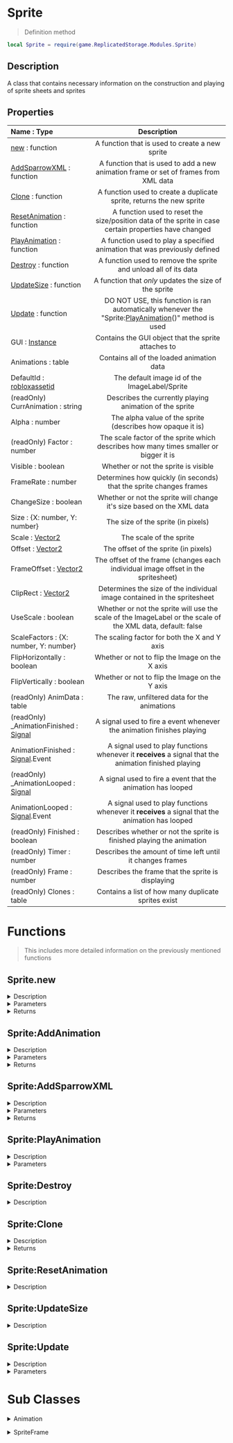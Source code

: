 # Sprite
> Definition method

```lua
local Sprite = require(game.ReplicatedStorage.Modules.Sprite)
```

## Description
A class that contains necessary information on the construction and playing of sprite sheets and sprites
## Properties
| Name : Type | Description |
|:------------|:-----------:|
| [new](#new) : function | A function that is used to create a new sprite |
| [AddSparrowXML](#AddSparrowXML) : function | A function that is used to add a new animation frame or set of frames from XML data |
| [Clone](#Clone) : function | A function used to create a duplicate sprite, returns the new sprite |
| [ResetAnimation](#ResetAnimation) : function | A function used to reset the size/position data of the sprite in case certain properties have changed |
| [PlayAnimation](#PlayAnimation) : function | A function used to play a specified animation that was previously defined |
| [Destroy](#Destroy) : function | A function used to remove the sprite and unload all of its data |
| [UpdateSize](#UpdateSize) : function | A function that *only* updates the size of the sprite |
| [Update](#Update) : function | DO NOT USE, this function is ran automatically whenever the "Sprite:[PlayAnimation](#PlayAnimation)()" method is used |
| GUI : [Instance](https://create.roblox.com/docs/reference/engine/datatypes/Instance) | Contains the GUI object that the sprite attaches to |
| Animations : table | Contains all of the loaded animation data |
| DefaultId : [robloxassetid](https://create.roblox.com/docs/reference/engine/datatypes/Content) | The default image id of the ImageLabel/Sprite |
| (readOnly) CurrAnimation : string | Describes the currently playing animation of the sprite |
| Alpha : number | The alpha value of the sprite (describes how opaque it is) |
| (readOnly) Factor : number | The scale factor of the sprite which describes how many times smaller or bigger it is |
| Visible : boolean | Whether or not the sprite is visible |
| FrameRate : number | Determines how quickly (in seconds) that the sprite changes frames |
| ChangeSize : boolean | Whether or not the sprite will change it's size based on the XML data |
| Size : {X: number, Y: number} | The size of the sprite (in pixels) |
| Scale : [Vector2](https://create.roblox.com/docs/en-us/reference/engine/datatypes/Vector2) | The scale of the sprite |
| Offset : [Vector2](https://create.roblox.com/docs/en-us/reference/engine/datatypes/Vector2) | The offset of the sprite (in pixels) |
| FrameOffset : [Vector2](https://create.roblox.com/docs/en-us/reference/engine/datatypes/Vector2) | The offset of the frame (changes each individual image offset in the spritesheet) |
| ClipRect : [Vector2](https://create.roblox.com/docs/en-us/reference/engine/datatypes/Vector2) | Determines the size of the individual image contained in the spritesheet |
| UseScale : boolean | Whether or not the sprite will use the scale of the ImageLabel or the scale of the XML data, default: false |
| ScaleFactors : {X: number, Y: number} | The scaling factor for both the X and Y axis |
| FlipHorizontally : boolean | Whether or not to flip the Image on the X axis |
| FlipVertically : boolean | Whether or not to flip the Image on the Y axis |
| (readOnly) AnimData : table | The raw, unfiltered data for the animations |
| (readOnly) _AnimationFinished : [Signal](https://create.roblox.com/docs/reference/engine/datatypes/RBXScriptSignal) | A signal used to fire a event whenever the animation finishes playing |
| AnimationFinished : [Signal](https://create.roblox.com/docs/reference/engine/datatypes/RBXScriptSignal).Event | A signal used to play functions whenever it __receives__ a signal that the animation finished playing |
| (readOnly) _AnimationLooped : [Signal](https://create.roblox.com/docs/reference/engine/datatypes/RBXScriptSignal) | A signal used to fire a event that the animation has looped |
| AnimationLooped : [Signal](https://create.roblox.com/docs/reference/engine/datatypes/RBXScriptSignal).Event | A signal used to play functions whenever it __receives__ a signal that the animation has looped |
| (readOnly) Finished : boolean | Describes whether or not the sprite is finished playing the animation |
| (readOnly) Timer : number | Describes the amount of time left until it changes frames |
| (readOnly) Frame : number | Describes the frame that the sprite is displaying |
| (readOnly) Clones : table | Contains a list of how many duplicate sprites exist |

# Functions 
> This includes more detailed information on the previously mentioned functions

## Sprite.new
<a name="new"></a><details><summary>Description</summary>

A function that is used to create a new sprite
</details><details><summary>Parameters</summary>

> Parameters are listed in the order that the function requires

| Name : Type | Description |
|:------------|:------------|
| guiObject : [ImageLabel](https://create.roblox.com/docs/reference/engine/classes/ImageLabel) | The GUI object that the sprite will attach |
| changeSizeProperty : boolean | Whether or not the sprite will change size based on the frame data or the ImageLabel data |
| factor : number | look here to learn how to figure out the factor, [FactorGuide](https://github.com/Piper0007/YAFN-Banana-Edition/wiki/Getting-Scale-Factor) |
| useScale : boolean | Whether or not it will use the scale of `scaleFactors` or just use the default scale |
| scaleFactors : {X: number, Y: number} | Determines the scale of the ImageLabel (if you make the values the same as the width and height then the scale would be (1, 1)) |
</details>
<details><summary>Returns</summary>

> [Sprite](#Properties)

Returns a `Sprite`
</details>

## Sprite:AddAnimation
<a name="AddAnimation"></a><details><summary>Description</summary>

A function that is used to create a new sprite
</details>
<details><summary>Parameters</summary>

> Parameters are listed in the order that the function requires

| Name : Type | Description |
|:------------|:------------|
| name : string | Used to identify the name of the animation for later reference with "Sprite:[PlayAnimation](#PlayAnimation)()" |
| frames : [SpriteFrame](#SpriteFrame)[] | (Optional) A list of SpriteFrames which would be used to define the individual frames within a sprite sheet |
| framerate : number | (Optional) The amount of times the frame will change per second |
| looped : boolean | (Optional) Whether or not the sprite will start over when it finishes |
| ImageId : [robloxassetid](https://create.roblox.com/docs/reference/engine/datatypes/Content) | (Optional) The image that the animation will use |
</details>
<details><summary>Returns</summary>

> [Animation](#Animation)

Returns the animation that was created using the function
</details>

## Sprite:AddSparrowXML
<a name="AddSparrowXML"></a><details><summary>Description</summary>

A function that is used to create a new animation with the use of XML data
</details>
<details><summary>Parameters</summary>

> Parameters are listed in the order that the function requires

| Name : Type | Description |
|:------------|:------------|
| XML : [ModuleScript](https://create.roblox.com/docs/reference/engine/classes/ModuleScript) | The XML data that the sprite will use (a module script that returns the xml data as a string) |
| name : string | The name of the animation that would be used with "Sprite:[PlayAnimation](#PlayAnimation)()" |
| prefix : string | The prefix of the animation name like in "idle0000" where the numbers represent the frame and "idle" is the prefix |
| framerate : number | How many times per second the frame will change in the animation |
| looped : boolean | Whether or not the animation will loop |
| factor : number | The scale factor of the image, look here to learn how this number is found [FactorGuide](https://github.com/Piper0007/YAFN-Banana-Edition/wiki/Getting-Scale-Factor) |
</details>
<details><summary>Returns</summary>

> [Animation](#Animation)

Returns the new animation that was created using the function
</details>

## Sprite:PlayAnimation
<a name="PlayAnimation"></a><details><summary>Description</summary>

A function that is used to play an animation that was previously defined
</details>
<details><summary>Parameters</summary>

> Parameters are listed in the order that the function requires

| Name : Type | Description |
|:------------|:------------|
| name : string | The name of the animation to play |
| force : boolean | Whether or not it will play over an already playing animation |
</details>

## Sprite:Destroy
<a name="Destroy"></a><details><summary>Description</summary>

A function that is used to delete itself
</details>

## Sprite:Clone
<a name="Clone"></a><details><summary>Description</summary>

A function that is used to clone itself
</details>
<details><summary>Returns</summary>

> [Sprite](#Properties)

Returns a duplicated `Sprite`
</details>

## Sprite:ResetAnimation
<a name="ResetAnimation"></a><details><summary>Description</summary>

A function that is used to reset the animation data
</details>

## Sprite:UpdateSize
<a name="UpdateSize"></a><details><summary>Description</summary>

A function that is used to refresh the size and position data
</details>

## Sprite:Update
<a name="Update"></a><details><summary>Description</summary>

__DO NOT__ use this function, it is ran automatically
</details>
<details><summary>Parameters</summary>

> Parameters are listed in the order that the function requires

| Name : Type | Description |
|:------------|:------------|
| deltaTime : number | The amount of time that has elapsed since the last time [Heartbeat](https://create.roblox.com/docs/reference/engine/classes/RunService#Heartbeat) was ran |
</details>

# Sub Classes

<a name=”Animation”></a><details><summary>Animation</summary>

## Description
A class that contains data that is used to play animations for a `Sprite`
## Properties
| Name : Type | Description |
|:------------|:-----------:|
| Frames : [SpriteFrame](#SpriteFrame)[] | A list of `SpriteFrame`s that specify specific details on how the image is displayed for a particular frame |
| Looped : boolean | Whether or not the animation will continuously play |
| FrameRate : number | How fast the animation switches between frames |
| ImageId : [robloxassetid](https://create.roblox.com/docs/reference/engine/datatypes/Content) | The `robloxassetid` that the animation will use |
</details>

<a name=”SpriteFrame”></a><details><summary>SpriteFrame</summary>

## Description
This class contains properties used to apply properties to frames inside sprite sheets
## Properties
| Name : Type | Description |
|:------------|:-----------:|
| FrameSize : {X: number, Y: number} | Changes the size of the individual frame |
| Size : {X: number, Y: number} | Changes the scale of the image |
| frameOffset : [Vector2](https://create.roblox.com/docs/reference/engine/datatypes/Vector2) | Changes the offset of the individual frame |
| Offset : [Vector2](https://create.roblox.com/docs/reference/engine/datatypes/Vector2) | Changes the image’s offset |
## Examples

> Example showcasing defining a SpriteFrame with all of it’s properties (all properties are not required)
```lua
local frame = {
	FrameSize = {1600, 900}, -- The size of the frame is 1600 by 900 which is the resolution of a 900p image
	Size = {1280, 720}, -- The size is the width and the height of the sprite
	frameOffset = Vector2.new(5, 5), -- The frame will be viewed 5 pixels up and 5 pixels right
	Offset = Vector2.new(0, 0) -- Frame will not have a global offset
}
```
</details>
